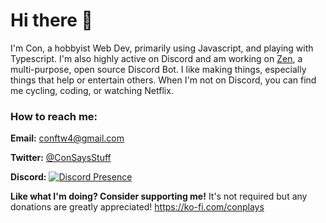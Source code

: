 # Hi there 👋

I'm Con, a hobbyist Web Dev, primarily using Javascript, and playing with Typescript. I'm also highly active on Discord and am working on [Zen](https://www.youtube.com/watch?v=xvz7nTbS_C0), a multi-purpose, open source Discord Bot. I like making things, especially things that help or entertain others. When I'm not on Discord, you can find me cycling, coding, or watching Netflix.

### How to reach me:

**Email:** conftw4@gmail.com

**Twitter:** [@ConSaysStuff](https://twitter.com/ConSaysStuff)

**Discord:** [![Discord Presence](https://lanyard.cnrad.dev/api/576665068763086848)](https://discord.com/users/576665068763086848)

**Like what I'm doing? Consider supporting me!**
It's not required but any donations are greatly appreciated! 
https://ko-fi.com/conplays


